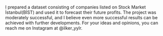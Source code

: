 I prepared a dataset consisting of companies listed on Stock Market İstanbul(BİST) and used it to forecast their future profits. The project was moderately successful, and I believe even more successful results can be achieved with further developments. For your ideas and opinions, you can reach me on Instagram at @ilker_yylr.
